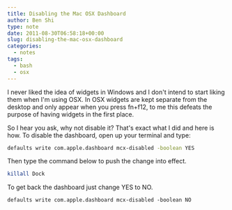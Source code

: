 ```yaml
---
title: Disabling the Mac OSX Dashboard
author: Ben Shi
type: note
date: 2011-08-30T06:58:18+00:00
slug: disabling-the-mac-osx-dashboard
categories:
  - notes
tags:
  - bash
  - osx
---
```


I never liked the idea of widgets in Windows and I don't intend to start liking them when I'm using OSX. In OSX widgets are kept separate from the desktop and only appear when you press fn+f12, to me this defeats the purpose of having widgets in the first place.

So I hear you ask, why not disable it? That's exact what I did and here is how. To disable the dashboard, open up your terminal and type:

```bash
defaults write com.apple.dashboard mcx-disabled -boolean YES
```

Then type the command below to push the change into effect.

```bash
killall Dock
```

To get back the dashboard just change YES to NO.

```bash
defaults write com.apple.dashboard mcx-disabled -boolean NO
```
